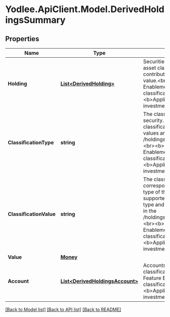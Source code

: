 # Yodlee.ApiClient.Model.DerivedHoldingsSummary

## Properties

Name | Type | Description | Notes
------------ | ------------- | ------------- | -------------
**Holding** | [**List&lt;DerivedHolding&gt;**](DerivedHolding.md) | Securities that belong to the asset classification type and contributed to the summary value.&lt;br&gt;&lt;b&gt;Required Feature Enablement&lt;/b&gt;: Asset classification feature.&lt;br&gt;&lt;br&gt;&lt;b&gt;Applicable containers&lt;/b&gt;: investment, insurance&lt;br&gt; | [optional] [readonly] 
**ClassificationType** | **string** | The classification type of the security. The supported asset classification type and the values are provided in the /holdings/assetClassificationList.&lt;br&gt;&lt;b&gt;Required Feature Enablement&lt;/b&gt;: Asset classification feature.&lt;br&gt;&lt;br&gt;&lt;b&gt;Applicable containers&lt;/b&gt;: investment, insurance&lt;br&gt; | [optional] [readonly] 
**ClassificationValue** | **string** | The classification value that corresponds to the classification type of the holding. The supported asset classification type and the values are provided in the /holdings/assetClassificationList.&lt;br&gt;&lt;b&gt;Required Feature Enablement&lt;/b&gt;: Asset classification feature.&lt;br&gt;&lt;br&gt;&lt;b&gt;Applicable containers&lt;/b&gt;: investment, insurance&lt;br&gt; | [optional] [readonly] 
**Value** | [**Money**](Money.md) |  | [optional] 
**Account** | [**List&lt;DerivedHoldingsAccount&gt;**](DerivedHoldingsAccount.md) | Accounts that contribute to the classification. &lt;br&gt;&lt;b&gt;Required Feature Enablement&lt;/b&gt;: Asset classification feature.&lt;br&gt;&lt;br&gt;&lt;b&gt;Applicable containers&lt;/b&gt;: investment, insurance&lt;br&gt; | [optional] [readonly] 

[[Back to Model list]](../README.md#documentation-for-models) [[Back to API list]](../README.md#documentation-for-api-endpoints) [[Back to README]](../README.md)

